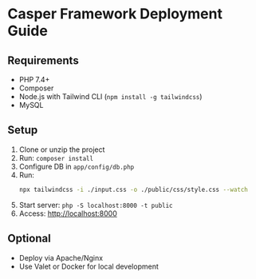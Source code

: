 # Casper Framework Deployment Guide

## Requirements
- PHP 7.4+
- Composer
- Node.js with Tailwind CLI (`npm install -g tailwindcss`)
- MySQL

## Setup
1. Clone or unzip the project
2. Run: `composer install`
3. Configure DB in `app/config/db.php`
4. Run: 
   ```bash
   npx tailwindcss -i ./input.css -o ./public/css/style.css --watch
   ```
5. Start server: `php -S localhost:8000 -t public`
6. Access: [http://localhost:8000](http://localhost:8000)

## Optional
- Deploy via Apache/Nginx
- Use Valet or Docker for local development
